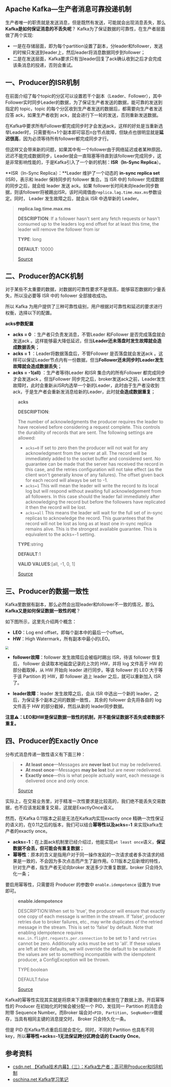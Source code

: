 ## Apache Kafka—生产者消息可靠投递机制



生产者唯一的职责就是发送消息，但是既然有发送，可能就会出现消息丢失，那么**Kafka是如何保证消息的不丢失呢**？
Kafka为了保证数据的可靠性，在生产者层面做了两个实现:

* 一是在存储层面，即为每个partition设置了副本，分leader和follower，发送的时候只发送到leader上，然后leader将消息数据同步到follower；
* 二是在发送层面，Kafka要求只有当leader回复了ack确认收到之后才会完成该条消息的投递，否则会重试。
  



## 一、Producer的ISR机制

在前面介绍了每个topic的分区可以设置若干个副本（Leader、Follower），其中Follower实时同步Leader的数据，为了保证生产者发送的数据，能可靠的发送到指定的 topic，topic 的每个分区收到生产者发送的数据后，都需要向生产者发送应答 ack，如果生产者收到 ack，就会进行下一轮的发送，否则重新发送数据。

在Kafka中要求所有Follower都完成同步时才会发送ack，这样的好处是当重新选举Leader时，只需要有n+1个副本即可容忍n台节点故障，但缺点也很明显就是**延迟很高**，因为必须等待所有follower都完成同步才行。

但这样又会带来新的问题，如果其中有一个follower由于网络延迟或者某种原因，迟迟不能完成数据同步，Leader就会一直阻塞等待直到该follower完成同步，这是非常影响性能的，于是Kafka引入了一个新的机制：**ISR（In-Sync Replica**）。

**ISR（In-Sync Replica）：**Leader 维护了一个动态的 **in-sync replica set** (ISR)，表示和 leader 保持同步的 follower 集合。当 ISR 中的 follower 完成数据的同步之后，就会给 leader 发送 ack。如果 follower长时间未向leader同步数据，则该follower将被踢出ISR，该时间阈值由`replica.lag.time.max.ms`参数设定。同时， Leader 发生故障之后，就会从 ISR 中选举新的 Leader。

> **replica.lag.time.max.ms**
>
> **DESCRIPTION**: If a follower hasn't sent any fetch requests or hasn't consumed up to the leaders log end offset for at least this time, the leader will remove the follower from isr
>
> **TYPE**: long
>
> **DEFAULT**: 10000
>
> [Source](https://www.oschina.net/action/GoToLink?url=http%3A%2F%2Fkafka.apache.org%2F0110%2Fdocumentation%2F%23brokerconfigs)



## 二、Producer的ACK机制

对于某些不太重要的数据，对数据的可靠性要求不是很高，能够容忍数据的少量丢失，所以没必要等 ISR 中的 follower 全部接收成功。

所以 Kafka 为用户提供了三种可靠性级别，用户根据对可靠性和延迟的要求进行权衡，选择以下的配置。

**acks参数配置**

* **acks = 0** ：生产者只负责发消息，不管Leader 和Follower 是否完成落盘就会发送ack 。这样能够最大降低延迟，但当**Leader还未落盘时发生故障就会造成数据丢失**；
* **acks = 1** ：Leader将数据落盘后，不管Follower 是否落盘就会发送ack 。这样可以保证Leader节点内有一份数据，但当**Follower还未同步时Leader发生故障就会造成数据丢失**；
* **acks = -1(all)** ：生产者等待Leader 和ISR 集合内的所有Follower 都完成同步才会发送ack 。但当Follower 同步完之后，broker发送ack之前，Leader发生故障时，此时会重新从ISR内选举一个新的Leader，此时由于生产者没收到ack，于是生产者会重新发消息给新的Leader，此时就**会造成数据重复**；

>
>
>**acks**
>
>**DESCRIPTION**:
>
>The number of acknowledgments the producer requires the leader to have received before considering a request complete. This controls the durability of records that are sent. The following settings are allowed:
>
>- `acks=0` If set to zero then the producer will not wait for any acknowledgment from the server at all. The record will be immediately added to the socket buffer and considered sent. No guarantee can be made that the server has received the record in this case, and the retries configuration will not take effect (as the client won't generally know of any failures). The offset given back for each record will always be set to -1.
>- `acks=1` This will mean the leader will write the record to its local log but will respond without awaiting full acknowledgement from all followers. In this case should the leader fail immediately after acknowledging the record but before the followers have replicated it then the record will be lost.
>- `acks=all` This means the leader will wait for the full set of in-sync replicas to acknowledge the record. This guarantees that the record will not be lost as long as at least one in-sync replica remains alive. This is the strongest available guarantee. This is equivalent to the acks=-1 setting.
>
>**TYPE**:string
>
>**DEFAULT**:1
>
>**VALID VALUES**:[all, -1, 0, 1]
>
>[Source](https://www.oschina.net/action/GoToLink?url=http%3A%2F%2Fkafka.apache.org%2F0110%2Fdocumentation%2F%23producerconfigs)





## 三、Producer的数据一致性

Kafka里数据有副本，那么必然会出现leader和follower不一致的情况，那么**Kafka又是如何保证数据一致性的呢**？

如下图所示，这里先介绍两个概念：

- **LEO**：Log end offset，即每个副本中的最后一个offset。
- **HW**：High Watermark，所有副本中最小的LEO。

<img src="https://img-blog.csdnimg.cn/20210206195237305.png?x-oss-process=image/watermark,type_ZmFuZ3poZW5naGVpdGk,shadow_10,text_aHR0cHM6Ly9ibG9nLmNzZG4ubmV0L0NhcnNvbl9DaHU=,size_16,color_FFFFFF,t_70" style="zoom:60%;" />

* **follower故障**：follower 发生故障后会被临时踢出 ISR，待该 follower 恢复后， follower 会读取本地磁盘记录的上次的 HW，并将 log 文件高于 HW 的部分截取掉，从 HW 开始向 leader 进行同步。等该 follower 的 LEO 大于等于该 Partition 的 HW，即 follower 追上 leader 之后，就可以重新加入 ISR 了。

* **leader故障**：leader 发生故障之后，会从 ISR 中选出一个新的 leader，之后，为保证多个副本之间的数据一致性， 其余的 follower 会先将各自的 log 文件高于 HW 的部分截掉，然后从新的 leader同步数据。

**注意⚠️：LEO和HW是保证数据一致性的机制，并不能保证数据不丢失或者数据不重复。**



## 四、Producer的Exactly Once

分布式消息传递一致性语义有下面三种：

> - **At least once**—Messages are **never lost** but may be redelivered.
> - **At most once**—Messages **may be lost** but are never redelivered.
> - **Exactly once**—this is what people actually want, each message is delivered once and only once.
>
> [Source](https://www.oschina.net/action/GoToLink?url=http%3A%2F%2Fkafka.apache.org%2F0110%2Fdocumentation%2F%23semantics)

实际上，在交易业务里，对于精准一次性要求是比较高的，我们绝不能丢失交易数据，也不应该发起重复交易，这就是ExactlyOnce语义。

然而，在Kafka 0.11版本之前是无法在Kafka内实现exactly once 精确一次性保证的语义的，在0.11之后的版本，我们可以结合**幂等性以及acks=-1** 来实现kafka生产者的exactly once。

- **acks=-1**：在上面ack机制里已经介绍过，他能实现`at least once`语义，**保证数据不会丢，但可能会有重复数据**；
- **幂等性**：原本的含义是指用户对于同一操作发起的一次请求或者多次请求的结果是一致的，不会因为多次点击而产生了副作用。0.11版本之后新增的特性，针对生产者，指生产者无论向broker 发送多少次重复数据，broker 只会持久化一条；

要启用幂等性，只需要将 Producer 的参数中 `enable.idempotence` 设置为 true 即可。

> **enable.idempotence**
>
> DESCRIPTION:When set to 'true', the producer will ensure that exactly one copy of each message is written in the stream. If 'false', producer retries due to broker failures, etc., may write duplicates of the retried message in the stream. This is set to 'false' by default. Note that enabling idempotence requires `max.in.flight.requests.per.connection` to be set to 1 and `retries` cannot be zero. Additionally acks must be set to 'all'. If these values are left at their defaults, we will override the default to be suitable. If the values are set to something incompatible with the idempotent producer, a ConfigException will be thrown.
>
> TYPE:boolean
>
> DEFAULT:false
>
> [Source](https://www.oschina.net/action/GoToLink?url=http%3A%2F%2Fkafka.apache.org%2F0110%2Fdocumentation%2F%23producerconfigs)

 Kafka的幂等性实现其实就是将原来下游需要做的去重放在了数据上游。开启幂等性的 Producer 在初始化的时候会被分配一个 PID，发往同一 Partition 的消息会附带 Sequence Number。而Broker 端会对`<PID, Partition, SeqNumber>`做缓存，当具有相同主键的消息提交时， Broker 只会持久化一条。

但是 PID 在Kafka节点重启后就会变化。同时，不同的 Partition 也具有不同key，所以**幂等性+acks=-1无法保证跨分区跨会话的 Exactly Once**。



## 参考资料

* [csdn.net 【Kafka技术内幕】（三）：Kafka生产者：高可用Producer和ISR机制](https://blog.csdn.net/Carson_Chu/article/details/113728504)
* [oschina.net Kafka学习笔记](https://my.oschina.net/jallenkwong/blog/4449224)

